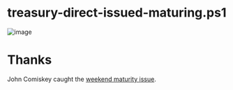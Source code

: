 # treasury-direct-issued-maturing.ps1

![image](https://user-images.githubusercontent.com/20816/217896588-9a16afc6-47b9-4d0a-95d7-807f5093cd1c.png)

# Thanks

John Comiskey caught the [weekend maturity issue](https://github.com/dharmatech/treasury-direct-issued-maturing.ps1/issues/2).
